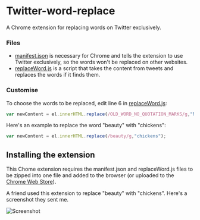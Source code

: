 # Twitter-word-replace
A Chrome extension for replacing words on Twitter exclusively.

### Files
* [manifest.json](manifest.json) is necessary for Chrome and tells the extension to use Twitter exclusively, so the words won't be replaced on other websites.
* [replaceWord.js](replaceWord.js) is a script that takes the content from tweets and replaces the words if it finds them.

### Customise
To choose the words to be replaced, edit line 6 in [replaceWord.js](replaceWord.js):

```javascript
var newContent = el.innerHTML.replace(/OLD_WORD_NO_QUOTATION_MARKS/g,"NEW_WORD_IN_QUOTATION MARKS");
```
Here's an example to replace the word "beauty" with "chickens":

```javascript
var newContent = el.innerHTML.replace(/beauty/g,"chickens");
```

## Installing the extension
This Chome extension requires the manifest.json and replaceWord.js files to be zipped into one file and added to the browser (or uploaded to the [Chrome Web Store](https://developer.chrome.com/webstore/publish)).

A friend used this extension to replace "beauty" with "chickens". Here's a screenshot they sent me.

![Screenshot](https://cloud.githubusercontent.com/assets/19414098/17837379/b4e2c734-67a9-11e6-8168-3dccb30792fc.jpg)
